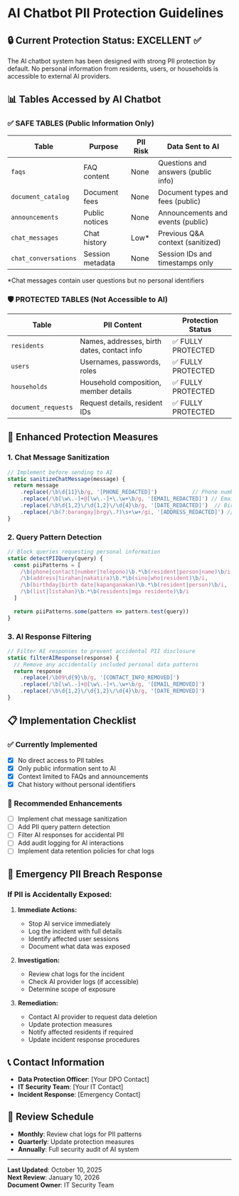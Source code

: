 # AI Chatbot PII Protection Guidelines

## 🔒 Current Protection Status: EXCELLENT ✅

The AI chatbot system has been designed with strong PII protection by default. No personal information from residents, users, or households is accessible to external AI providers.

## 📊 Tables Accessed by AI Chatbot

### ✅ SAFE TABLES (Public Information Only)
| Table | Purpose | PII Risk | Data Sent to AI |
|-------|---------|----------|-----------------|
| `faqs` | FAQ content | None | Questions and answers (public info) |
| `document_catalog` | Document fees | None | Document types and fees (public) |
| `announcements` | Public notices | None | Announcements and events (public) |
| `chat_messages` | Chat history | Low* | Previous Q&A context (sanitized) |
| `chat_conversations` | Session metadata | None | Session IDs and timestamps only |

*Chat messages contain user questions but no personal identifiers

### 🛡️ PROTECTED TABLES (Not Accessible to AI)
| Table | PII Content | Protection Status |
|-------|-------------|-------------------|
| `residents` | Names, addresses, birth dates, contact info | ✅ FULLY PROTECTED |
| `users` | Usernames, passwords, roles | ✅ FULLY PROTECTED |
| `households` | Household composition, member details | ✅ FULLY PROTECTED |
| `document_requests` | Request details, resident IDs | ✅ FULLY PROTECTED |

## 🔐 Enhanced Protection Measures

### 1. Chat Message Sanitization
```javascript
// Implement before sending to AI
static sanitizeChatMessage(message) {
  return message
    .replace(/\b\d{11}\b/g, '[PHONE_REDACTED]')           // Phone numbers
    .replace(/\b[\w\.-]+@[\w\.-]+\.\w+\b/g, '[EMAIL_REDACTED]') // Email addresses
    .replace(/\b\d{1,2}\/\d{1,2}\/\d{4}\b/g, '[DATE_REDACTED]')  // Birth dates
    .replace(/\b(?:barangay|brgy\.?)\s+\w+/gi, '[ADDRESS_REDACTED]') // Addresses
}
```

### 2. Query Pattern Detection
```javascript
// Block queries requesting personal information
static detectPIIQuery(query) {
  const piiPatterns = [
    /\b(phone|contact|number|telepono)\b.*\b(resident|person|name)\b/i,
    /\b(address|tirahan|nakatira)\b.*\b(sino|who|resident)\b/i,
    /\b(birthday|birth date|kapanganakan)\b.*\b(resident|person)\b/i,
    /\b(list|listahan)\b.*\b(residents|mga residente)\b/i
  ]
  
  return piiPatterns.some(pattern => pattern.test(query))
}
```

### 3. AI Response Filtering
```javascript
// Filter AI responses to prevent accidental PII disclosure
static filterAIResponse(response) {
  // Remove any accidentally included personal data patterns
  return response
    .replace(/\b09\d{9}\b/g, '[CONTACT_INFO_REMOVED]')
    .replace(/\b[\w\.-]+@[\w\.-]+\.\w+\b/g, '[EMAIL_REMOVED]')
    .replace(/\b\d{1,2}\/\d{1,2}\/\d{4}\b/g, '[DATE_REMOVED]')
}
```

## 📋 Implementation Checklist

### ✅ Currently Implemented
- [x] No direct access to PII tables
- [x] Only public information sent to AI
- [x] Context limited to FAQs and announcements
- [x] Chat history without personal identifiers

### 🔄 Recommended Enhancements
- [ ] Implement chat message sanitization
- [ ] Add PII query pattern detection
- [ ] Filter AI responses for accidental PII
- [ ] Add audit logging for AI interactions
- [ ] Implement data retention policies for chat logs

## 🚨 Emergency PII Breach Response

### If PII is Accidentally Exposed:
1. **Immediate Actions:**
   - Stop AI service immediately
   - Log the incident with full details
   - Identify affected user sessions
   - Document what data was exposed

2. **Investigation:**
   - Review chat logs for the incident
   - Check AI provider logs (if accessible)
   - Determine scope of exposure

3. **Remediation:**
   - Contact AI provider to request data deletion
   - Update protection measures
   - Notify affected residents if required
   - Update incident response procedures

## 📞 Contact Information
- **Data Protection Officer**: [Your DPO Contact]
- **IT Security Team**: [Your IT Contact]
- **Incident Response**: [Emergency Contact]

## 📅 Review Schedule
- **Monthly**: Review chat logs for PII patterns
- **Quarterly**: Update protection measures
- **Annually**: Full security audit of AI system

---
**Last Updated**: October 10, 2025  
**Next Review**: January 10, 2026  
**Document Owner**: IT Security Team
